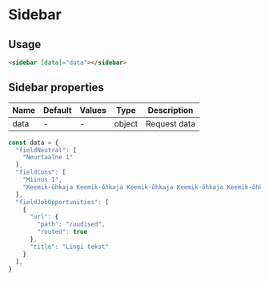 # Sidebar

## Usage

```html
<sidebar [data]="data"></sidebar>
```
<!-- [facts]="facts" -->
<!-- | facts | - | - | string | Indicator request data -->

## Sidebar properties

| Name  | Default  | Values  |  Type | Description  |
|---|---|---|---|---|
| data | - | - | object | Request data

```javascript
const data = {
  "fieldNeutral": [
    "Neurtaalne 1"
  ],
  "fieldCons": [
    "Miinus 1",
    "Keemik-õhkaja Keemik-õhkaja Keemik-õhkaja Keemik-õhkaja Keemik-õhkaja Majandusministeeriumis ekspeks"
  ],
  "fieldJobOpportunities": [
    {
      "url": {
        "path": "/uudised",
        "routed": true
      },
      "title": "Lingi tekst"
    }
  ],
}
```


